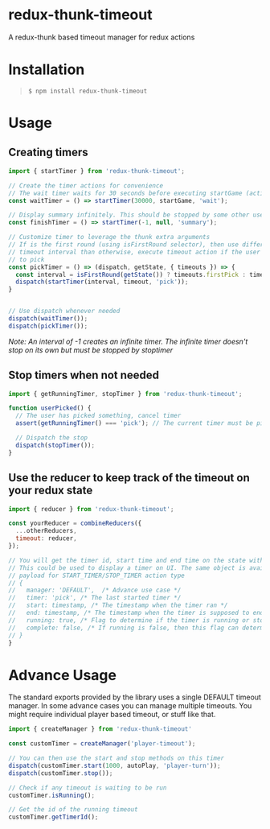 # redux-thunk-timeout
A redux-thunk based timeout manager for redux actions

# Installation
> `$ npm install redux-thunk-timeout`

# Usage

## Creating timers
```javascript
import { startTimer } from 'redux-thunk-timeout';

// Create the timer actions for convenience
// The wait timer waits for 30 seconds before executing startGame (actionCreator)
const waitTimer = () => startTimer(30000, startGame, 'wait');

// Display summary infinitely. This should be stopped by some other user action
const finishTimer = () => startTimer(-1, null, 'summary');

// Customize timer to leverage the thunk extra arguments
// If is the first round (using isFirstRound selector), then use different
// timeout interval than otherwise, execute timeout action if the user fails
// to pick
const pickTimer = () => (dispatch, getState, { timeouts }) => {
  const interval = isFirstRound(getState()) ? timeouts.firstPick : timeouts.pick;
  dispatch(startTimer(interval, timeout, 'pick'));
}


// Use dispatch whenever needed
dispatch(waitTimer());
dispatch(pickTimer());

```

*Note: An interval of -1 creates an infinite timer. The infinite timer doesn't
stop on its own but must be stopped by stoptimer*

## Stop timers when not needed
```javascript
import { getRunningTimer, stopTimer } from 'redux-thunk-timeout';

function userPicked() {
  // The user has picked something, cancel timer
  assert(getRunningTimer() === 'pick'); // The current timer must be pick

  // Dispatch the stop
  dispatch(stopTimer());
}
```

## Use the reducer to keep track of the timeout on your redux state
```javascript
import { reducer } from 'redux-thunk-timeout';

const yourReducer = combineReducers({
  ...otherReducers,
  timeout: reducer,
});

// You will get the timer id, start time and end time on the state with this reducer,
// This could be used to display a timer on UI. The same object is available as the
// payload for START_TIMER/STOP_TIMER action type
// {
//   manager: 'DEFAULT',  /* Advance use case */
//   timer: 'pick', /* The last started timer */
//   start: timestamp, /* The timestamp when the timer ran */
//   end: timestamp, /* The timestamp when the timer is supposed to end */
//   running: true, /* Flag to determine if the timer is running or stopped */
//   complete: false, /* If running is false, then this flag can determine if the timeout completed or was stopped before completing */
// }
}
```

# Advance Usage
The standard exports provided by the library uses a single DEFAULT timeout manager. In
some advance cases you can manage multiple timeouts. You might require individual player
based timeout, or stuff like that.

```javascript
import { createManager } from 'redux-thunk-timeout'

const customTimer = createManager('player-timeout');

// You can then use the start and stop methods on this timer
dispatch(customTimer.start(1000, autoPlay, 'player-turn'));
dispatch(customTimer.stop());

// Check if any timeout is waiting to be run
customTimer.isRunning();

// Get the id of the running timeout
customTimer.getTimerId();

```


